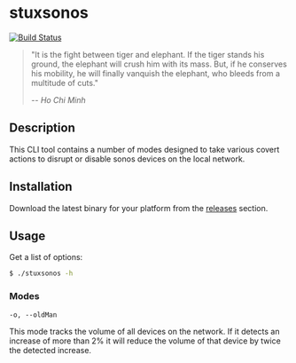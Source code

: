# stuxsonos
[![Build Status](https://travis-ci.com/threesquared/stuxsonos.svg?branch=master)](https://travis-ci.com/threesquared/stuxsonos)

> "It is the fight between tiger and elephant. If the tiger stands his ground, the elephant will crush him with its mass. But, if he conserves his mobility, he will finally vanquish the elephant, who bleeds from a multitude of cuts."
>
> -- <cite>Ho Chi Minh</cite>

## Description

This CLI tool contains a number of modes designed to take various covert actions to disrupt or disable sonos devices on the local network.

## Installation

Download the latest binary for your platform from the [releases](https://github.com/threesquared/stuxsonos/releases) section.

## Usage

Get a list of options:

```sh
$ ./stuxsonos -h
```

### Modes

`-o, --oldMan`

This mode tracks the volume of all devices on the network. If it detects an increase of more than 2% it will reduce the volume of that 
device by twice the detected increase.
